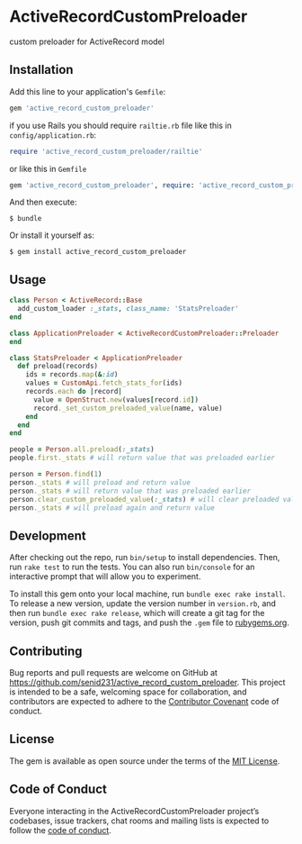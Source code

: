 # ActiveRecordCustomPreloader

custom preloader for ActiveRecord model

## Installation

Add this line to your application's `Gemfile`:

```ruby
gem 'active_record_custom_preloader'
```

if you use Rails you should require `railtie.rb` file 
like this in `config/application.rb`:
```ruby
require 'active_record_custom_preloader/railtie'
```
or like this in `Gemfile`
```ruby
gem 'active_record_custom_preloader', require: 'active_record_custom_preloader/railtie'
```

And then execute:

    $ bundle

Or install it yourself as:

    $ gem install active_record_custom_preloader

## Usage

```ruby
class Person < ActiveRecord::Base
  add_custom_loader :_stats, class_name: 'StatsPreloader'
end

class ApplicationPreloader < ActiveRecordCustomPreloader::Preloader
end

class StatsPreloader < ApplicationPreloader
  def preload(records)
    ids = records.map(&:id)
    values = CustomApi.fetch_stats_for(ids)
    records.each do |record|
      value = OpenStruct.new(values[record.id])
      record._set_custom_preloaded_value(name, value)
    end
  end
end

people = Person.all.preload(:_stats)
people.first._stats # will return value that was preloaded earlier

person = Person.find(1)
person._stats # will preload and return value
person._stats # will return value that was preloaded earlier
person.clear_custom_preloaded_value(:_stats) # will clear preloaded value for _stats
person._stats # will preload again and return value
```

## Development

After checking out the repo, run `bin/setup` to install dependencies. Then, run `rake test` to run the tests. You can also run `bin/console` for an interactive prompt that will allow you to experiment.

To install this gem onto your local machine, run `bundle exec rake install`. To release a new version, update the version number in `version.rb`, and then run `bundle exec rake release`, which will create a git tag for the version, push git commits and tags, and push the `.gem` file to [rubygems.org](https://rubygems.org).

## Contributing

Bug reports and pull requests are welcome on GitHub at https://github.com/senid231/active_record_custom_preloader. This project is intended to be a safe, welcoming space for collaboration, and contributors are expected to adhere to the [Contributor Covenant](http://contributor-covenant.org) code of conduct.

## License

The gem is available as open source under the terms of the [MIT License](https://opensource.org/licenses/MIT).

## Code of Conduct

Everyone interacting in the ActiveRecordCustomPreloader project’s codebases, issue trackers, chat rooms and mailing lists is expected to follow the [code of conduct](https://github.com/[USERNAME]/active_record_custom_preloader/blob/master/CODE_OF_CONDUCT.md).
